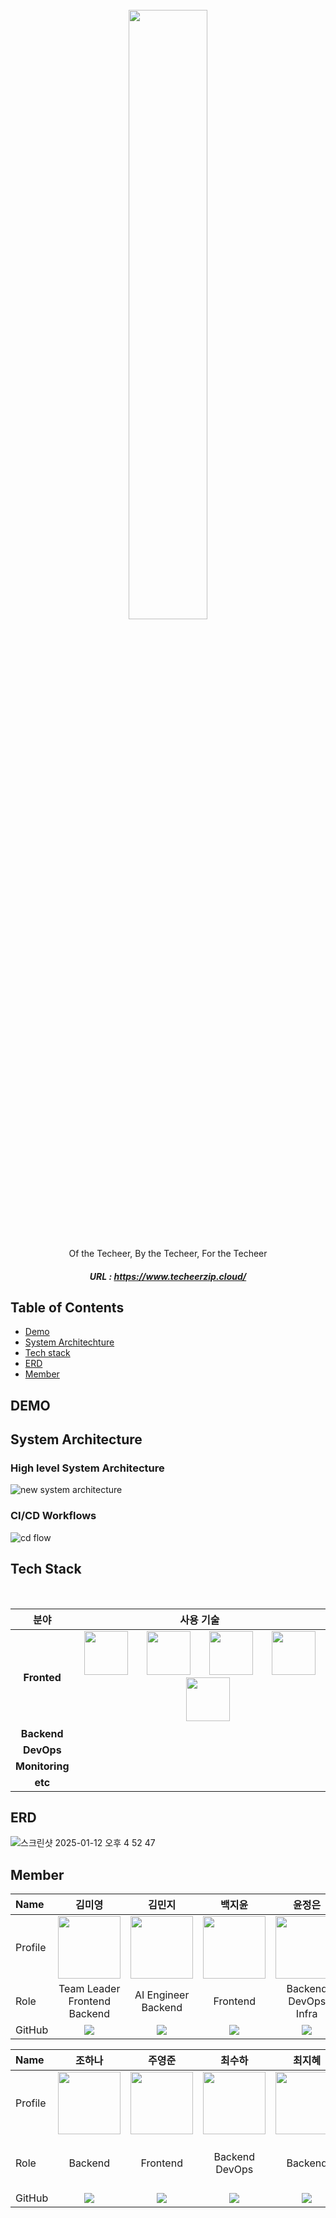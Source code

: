 <div align=center>
<br> <image width=50%, height=50%, src="https://github.com/user-attachments/assets/085dbce5-48ef-4dd4-8214-15b69ba6ceed">

<br> Of the Techeer, By the Techeer, For the Techeer 
##### URL : https://www.techeerzip.cloud/
</div>

## Table of Contents
- [Demo](##Demo)
- [System Architechture](##System-Architechture)
- [Tech stack](##Tech-stack)
- [ERD](##ERD)
- [Member](##Member)

## DEMO

## System Architecture

### High level System Architecture
![new system architecture](https://github.com/user-attachments/assets/342c606b-b121-4088-a3f9-001f63c3004d)
### CI/CD Workflows
![cd flow](https://github.com/user-attachments/assets/4e2b2daa-a4a0-4cb2-bb5f-29cd53a3c88c)

## Tech Stack

<br>
<div align="left">

분야| 사용 기술|
:--------:|:------------------------------:|
**Fronted** | <img src="https://techstack-generator.vercel.app/react-icon.svg" width="70" height="70"/> &nbsp;&nbsp;&nbsp;&nbsp;&nbsp; <img src="https://techstack-generator.vercel.app/ts-icon.svg" width="70" height="70"/> &nbsp;&nbsp;&nbsp;&nbsp;&nbsp; <img src="https://github.com/user-attachments/assets/3f4dc890-11fa-4761-97ca-63a588fb7ee8" width="70" height="70"/> &nbsp;&nbsp;&nbsp;&nbsp;&nbsp; <img src="https://techstack-generator.vercel.app/prettier-icon.svg" width="70" height="70"/> &nbsp;&nbsp;&nbsp;&nbsp;&nbsp; <img src="https://techstack-generator.vercel.app/eslint-icon.svg" width="70" height="70"/> <br/>
**Backend** | 
**DevOps** |
**Monitoring** |
**etc** | 
</div>


## ERD
![스크린샷 2025-01-12 오후 4 52 47](https://github.com/user-attachments/assets/6d2d3b40-2c70-45c0-9bc0-e3e40f648453)


## Member

| Name     | <center>김미영</center> | <center>김민지</center> | <center>백지윤</center> | <center>윤정은</center> | <center>이지은</center> |
| :------- | :---------------------: | :---------------------: | :---------------------: | :---------------------: | :---------------------: |
| Profile  | <center><img width="100px" height="100px" src="https://github.com/user-attachments/assets/24708dc9-6a75-4a1d-86f6-24f684449503" /></center> | <center><img width="100px" height="100px" src="https://github.com/user-attachments/assets/0488da17-531e-4e48-9c82-1f2d904a10aa" /></center> | <center><img width="100px" height="100px" src="https://ca.slack-edge.com/T02AD1HSVSL-U06GE29142K-c9f2af8ba479-512" /></center> | <center><img width="100px" height="100px" src="https://github.com/user-attachments/assets/d5410171-534a-4c02-82aa-4e6320bcc656" /></center> | <center><img width="100px" height="100px" src="https://ca.slack-edge.com/T02AD1HSVSL-U05KVJ93Y6T-cb2e3dfdc8af-512" /></center> |
| Role     | <center> Team Leader <br> Frontend <br> Backend </center> | <center> AI Engineer <br> Backend </center> | <center> Frontend </center> | <center> Backend <br> DevOps <br> Infra </center> | <center> Frontend </center> |
| GitHub   | <center><img src="http://img.shields.io/badge/miyoung12-green?style=social&logo=github"/></center> | <center><img src="http://img.shields.io/badge/alswl020208-green?style=social&logo=github"/></center> | <center><img src="http://img.shields.io/badge/baekjiyun-green?style=social&logo=github"/></center> | <center><img src="http://img.shields.io/badge/jungeunyooon-green?style=social&logo=github"/></center> | <center><img src="http://img.shields.io/badge/egg_silver-green?style=social&logo=github"/></center> |

| Name     | <center>조하나</center> | <center>주영준</center> | <center>최수하</center> | <center>최지혜</center> | <center>Ryan Lee</center> |
| :------- | :---------------------: | :---------------------: | :---------------------: | :---------------------: | :---------------------: |
| Profile  | <center><img width="100px" height="100px" src="https://ca.slack-edge.com/T02AD1HSVSL-U06GE2AJWK1-b9d7984ee0d5-512" /></center> | <center><img width="100px" height="100px" src="https://ca.slack-edge.com/T02AD1HSVSL-U06GNR1FGMC-14afdd7757a8-512" /></center> | <center><img width="100px" height="100px" src="https://github.com/user-attachments/assets/3b045c9f-193e-4748-8efe-66e5f0237978" /></center> | <center><img width="100px" height="100px" src="https://avatars.githubusercontent.com/u/87265951?u=9d8f72d2c19d95c1b9bca484310d33e62f34233d&v=4" /></center> | <center><img width="100px" height="100px" src="https://avatars.githubusercontent.com/u/86213086?v=4" /></center> |
| Role     | <center> Backend </center> | <center>Frontend</center> | <center> Backend <br> DevOps </center> | <center> Backend </center> | <center> DevOps <br> Monitoring <br> Infra <br> Backend </center> |
| GitHub   | <center><img src="http://img.shields.io/badge/dlwhsk0-green?style=social&logo=github"/></center> | <center><img src="http://img.shields.io/badge/Ye0ngjun-green?style=social&logo=github"/></center> | <center><img src="http://img.shields.io/badge/suhach0523-green?style=social&logo=github"/></center> | <center><img src="http://img.shields.io/badge/jihye1006-green?style=social&logo=github"/></center> | <center><img src="http://img.shields.io/badge/printSANO-green?style=social&logo=github"/></center> |
